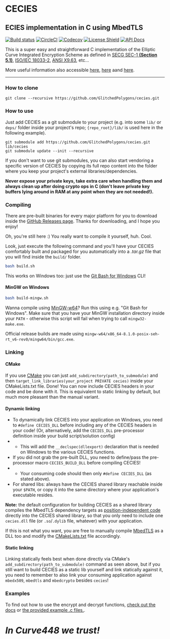 # CECIES
## ECIES implementation in C using MbedTLS

[![Build status](https://ci.appveyor.com/api/projects/status/l6y23d4ij5ilfvm8/branch/master?svg=true)](https://ci.appveyor.com/project/GlitchedPolygons/cecies/branch/master)
[![CircleCI](https://circleci.com/gh/GlitchedPolygons/cecies/tree/master.svg?style=shield)](https://circleci.com/gh/GlitchedPolygons/cecies/tree/master)
[![Codecov](https://codecov.io/gh/GlitchedPolygons/cecies/branch/master/graph/badge.svg)](https://codecov.io/gh/GlitchedPolygons/cecies)
[![License Shield](https://img.shields.io/badge/license-Apache--2.0-orange)](https://github.com/GlitchedPolygons/cecies/blob/master/LICENSE)
[![API Docs](https://img.shields.io/badge/api-docs-informational.svg)](https://glitchedpolygons.github.io/cecies/files.html)

This is a super easy and straightforward C implementation of the Elliptic Curve Integrated Encryption Scheme as defined in [SECG SEC-1 **(Section 5.1)**](http://www.secg.org/sec1-v2.pdf), [ISO/IEC 18033-2](https://www.shoup.net/iso/std4.pdf), [ANSI X9.63](ftp://ftp.iks-jena.de/mitarb/lutz/standards/ansi/X9/x963-7-5-98.pdf), etc...

More useful information also accessible [here](https://asecuritysite.com/encryption/ecc3), [here](https://cryptobook.nakov.com/asymmetric-key-ciphers/ecies-public-key-encryption) aand [here](https://en.wikipedia.org/wiki/Integrated_Encryption_Scheme).

---

### How to clone

`git clone --recursive https://github.com/GlitchedPolygons/cecies.git`

### How to use

Just add CECIES as a git submodule to your project (e.g. into some `lib/` or `deps/` folder inside your project's repo; `{repo_root}/lib/` is used here in the following example).

```
git submodule add https://github.com/GlitchedPolygons/cecies.git lib/cecies
git submodule update --init --recursive
```

If you don't want to use git submodules, you can also start vendoring a specific version of CECIES by copying its full repo content into the folder where you keep your project's external libraries/dependencies.

**Never expose your private keys, take extra care when handling them and always clean up after doing crypto ops in C (don't leave private key buffers lying around in RAM at any point when they are not needed!).**

### Compiling

There are pre-built binaries for every major platform for you to download inside the [GitHub Releases page](https://github.com/GlitchedPolygons/cecies/releases). Thanks for downloading, and I hope you enjoy!

Oh, you're still here :) You really want to compile it yourself, huh. 
Cool. 

Look, just execute the following command and you'll have your CECIES comfortably built and packaged for you automatically into a _.tar.gz_ file that you will find inside the `build/` folder.

```bash
bash build.sh
```
This works on Windows too: just use the [Git Bash for Windows](https://git-scm.com/download/win) CLI!

#### MinGW on Windows

```bash
bash build-mingw.sh
```
Wanna compile using [MinGW-w64](https://sourceforge.net/projects/mingw-w64/files/Toolchains%20targetting%20Win32/Personal%20Builds/mingw-builds/installer/mingw-w64-install.exe)? Run this using e.g. "Git Bash for Windows". Make sure that you have your MinGW installation directory inside your `PATH` - otherwise this script will fail when trying to call `mingw32-make.exe`.

Official release builds are made using `mingw-w64/x86_64-8.1.0-posix-seh-rt_v6-rev0/mingw64/bin/gcc.exe`.

### Linking

#### CMake

If you use [CMake](https://cmake.org) you can just `add_subdirectory(path_to_submodule)` and then `target_link_libraries(your_project PRIVATE cecies)` inside your CMakeLists.txt file. Done! You can now include CECIES headers in your code and be done with it.
This is equivalent to static linking by default, but much more pleasant than the manual variant.

#### Dynamic linking

* To dynamically link CECIES into your application on Windows, you need to `#define CECIES_DLL` before including any of the CECIES headers in your code! (Or, alternatively, add the `CECIES_DLL` pre-processor definition inside your build script/solution config)
* * This will add the `__declspec(dllexport)` declaration that is needed on Windows to the various CECIES functions.
* If you did not grab the pre-built DLL, you need to define/pass the pre-processor macro `CECIES_BUILD_DLL` before compiling CECIES!
* * Your consuming code should then only `#define CECIES_DLL` (as stated above).
* For shared libs: always have the CECIES shared library reachable inside your `$PATH`, or copy it into the same directory where your application's executable resides.

**Note:** the default configuration for building CECIES as a shared library compiles the MbedTLS dependency targets as [position-independent code](https://en.wikipedia.org/wiki/Position-independent_code) directly into the CECIES shared library, so that you only need to include one `cecies.dll` file (or `.so`/`.dylib` file, whatever) with your application.

If this is not what you want, you are free to manually compile [MbedTLS](https://github.com/ARMmbed/mbedtls) as a DLL too and modify the [CMakeLists.txt](https://github.com/GlitchedPolygons/cecies/blob/master/CMakeLists.txt) file accordingly.

#### Static linking

Linking statically feels best when done directly via CMake's `add_subdirectory(path_to_submodule)` command as seen above, but if you still want to build CECIES as a static lib
yourself and link statically against it, you need to remember to also link your consuming application against `mbedx509`, `mbedtls` and `mbedcrypto` besides `cecies`!

### Examples

To find out how to use the encrypt and decrypt functions, [check out the docs](https://glitchedpolygons.github.io/cecies/files.html) or [the provided example .c files.](https://github.com/GlitchedPolygons/cecies/tree/master/examples).

# _In Curve448 we trust!_
